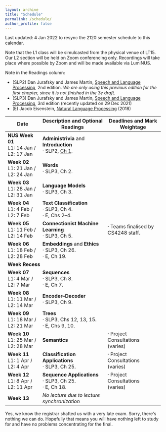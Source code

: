 ```yaml
---
layout: archive
title: "Schedule"
permalink: /schedule/
author_profile: false
---
```


Last updated: 4 Jan 2022 to resync the 2120 semester schedule to this calendar.

Note that the L1 class will be simulcasted from the physical venue of LT15.  Our L2 section will be held on Zoom conferencing only.  Recordings will take place where possible by Zoom and will be made available via LumiNUS.

Note in the Readings column:
* (SLP2) Dan Jurafsky and James Martin, <A href="https://www.cs.colorado.edu/~martin/SLP/">Speech and Language Processing</a>, 2nd edition. _We are only using this previous edition for the first chapter, since it is not finished in the 3e draft._
* (SLP3) Dan Jurafsky and James Martin, <A href="https://web.stanford.edu/~jurafsky/slp3/">Speech and Language Processing</a>, 3rd edition (recently updated on 29 Dec 2021)
* (E) Jacob Eisenstein, <a href="https://github.com/jacobeisenstein/gt-nlp-class/blob/master/notes/eisenstein-nlp-notes.pdf">Natural Language Processing</a> (2018)

<table class="table table-striped">
<thead class="thead-inverse"><tr><th>Date</th><th>Description and Optional Readings</th><th>Deadlines and Mark Weightage</th></tr></thead>
<tbody>
<tr>
  <td><b>NUS Week 01</b><br />L1: 14 Jan / L2: 17 Jan
  </td>
  <td><b>Administrivia</b> and <b>Introduction</b>
    <br/>· SLP2, <A HREF="https://www.cs.colorado.edu/~martin/SLP/Updates/1.pdf">Ch 1</A>.
  </td>
  <td>
  </td>
</tr>
<tr>
  <td><b>Week 02</b><br />L1: 21 Jan / L2: 24 Jan
  </td>
  <td>
    <b>Words</b>
    <BR/>· SLP3, Ch 2.
  </td>
  <td><!-- · Assignment 1 out. -->
  </td>
</tr>
<tr>
  <td><b>Week 03</b><br />L1: 28 Jan / L2: 31 Jan
  </td>
  <td>
    <b>Language Models</b>
    <BR/>· SLP3, Ch 3.
  </td>
  <td>
  </td>
</tr>
<tr>
  <td><b>Week 04</b><br />L1: 4 Feb / L2: 7 Feb
  </td>
  <td><b>Text Classification</b>
    <br/>· SLP3, Ch 4.
    <BR/>· E, Chs 2–4.  
  </td>
  <td>
<!--    <BR/>· Assignment 1 due (10% of Final Marks; Due: Thu, 4 Feb 23:59 SGT).
    <BR/>· Assignment 2 out.
    <BR/>· Students to fill out team formation form.
-->
  </td>
</tr>
<tr>
  <td><b>Week 05</b><br />L1: 11 Feb / L2: 14 Feb
  </td>
  <td><b>Connectionist Machine Learning</b>
    <br/>· SLP3, Ch 5.
  </td>
  <td>· Teams finalised by CS4248 staff.
  </td>
</tr>
<tr>
  <td><b>Week 06</b><br />L1: 18 Feb / L2: 28 Feb
  </td>
  <td><b>Embeddings</b> and <b>Ethics</b>
  <br/>· SLP3, Ch 26.
  <br/>· E, Ch 19.
  </td>
  <td>
  </td>
</tr>
<tr>
  <td colspan="2"><b>Week Recess</b><br />
  </td>
  <td><!-- · Assignment 2 due (15%; Thu, 25 Feb 23:59 SGT). -->
  </td>
</tr>
<tr>
  <td><b>Week 07</b><br />L1: 4 Mar / L2: 7 Mar
  </td>
  <td><b>Sequences</b>
    <br/>· SLP3, Ch 8.
    <br/>· E, Ch 7.
  </td>
  <td><!-- · Assignment 3 out.
    <br/>· Project Proposal (5%; Thu, 4 Mar 23:59 SGT). -->
  </td>
</tr>
<tr>
  <td><b>Week 08</b><br />L1: 11 Mar / L2: 14 Mar
  </td>
  <td><b>Encoder–Decoder</b>
    <br/>· SLP3, Ch 9.
  </td>
  <td>
  </td>
</tr>
<tr>
  <td><b>Week 09</b><br />L1: 18 Mar / L2: 21 Mar
  </td>
  <td><b>Trees</b>
    <br/>· SLP3, Chs 12, 13, 15.
    <br/>· E, Chs 9, 10.
  </td>
    <td><!-- · Peer Review of Project Proposals due (Tue, 16 Mar 23:59 SGT).
    <br/>· Assignment 3 due (15%; Thu, 18 Mar 23:59 SGT)-->
  </td>
</tr>
<tr>
  <td><b>Week 10</b><br />L1: 25 Mar / L2: 28 Mar
  </td>
  <td><b>Semantics</b>
  </td>
  <td>· Project Consultations (varies)
  </td>
</tr>
<tr>
  <td><b>Week 11</b><br />L1: 1 Apr / L2: 4 Apr
  </td>
  <td><b>Classification Applications</b>
    <br/>· SLP3, Ch 25.
  </td>
  <td>· Project Consultations (varies)
  </td>
</tr>
<tr>
  <td><b>Week 12</b><br />L1: 8 Apr / L2: 11 Apr
  </td>
  <td><b>Sequence Applications</b>
    <br/>· SLP3, Ch 25.
    <br/>· E, Ch 18.
  </td>
  <td>· Project Consultations (varies)
  </td>
</tr>
<tr>
  <td><b>Week 13</b>
  </td>
  <td><i>No lecture due to lecture synchronization</i>
  </td>
  <td>
  </td>
</tr>
</tbody></table>

<p>Yes, we know the registrar shafted us with a very late exam.  Sorry, there's nothing we can do.  Hopefully that means you will have nothing left to study for and have no problems concentrating for the final.</p>
